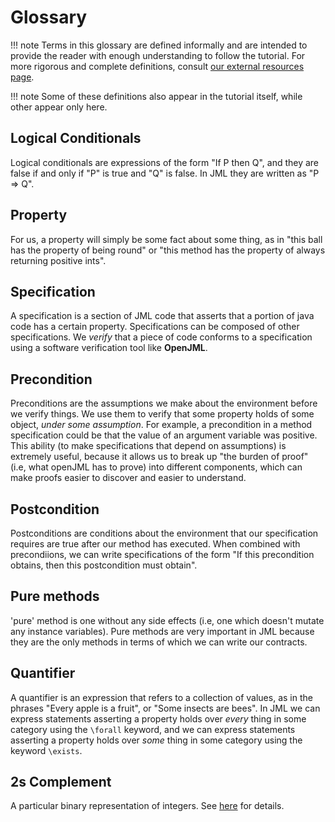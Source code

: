 # Glossary
!!! note
    Terms in this glossary are defined informally and are intended to provide the reader with enough understanding to follow the tutorial. For more rigorous and complete definitions, consult [our external resources page](external_resources.md).

!!! note
    Some of these definitions also appear in the tutorial itself, while other appear only here.

## Logical Conditionals
Logical conditionals are expressions of the form "If P then Q", and they are false if and only if "P" is true and "Q" is false. In JML they are written as "P => Q". 

## Property
For us, a property will simply be some fact about some thing, as in "this ball has the property of being round" or "this method has the property of always returning positive ints". 

## Specification
A specification is a section of JML code that asserts that a portion of java code has a certain property. Specifications can be composed of other specifications. We *verify* that a piece of code conforms to a specification using a software verification tool like **OpenJML**.

## Precondition
Preconditions are the assumptions we make about the environment before we verify things. We use them to verify that some property holds of some object, *under some assumption*. For example, a precondition in a method specification could be that the value of an argument variable was positive. This ability (to make specifications that depend on assumptions) is extremely useful, because it allows us to break up "the burden of proof" (i.e, what openJML has to prove) into different components, which can make proofs easier to discover and easier to understand.

## Postcondition
Postconditions are conditions about the environment that our specification requires are true after our method has executed. When combined with precondiions, we can write specifications of the form "If this precondition obtains, then this postcondition must obtain". 

## Pure methods
 'pure' method is one without any side effects (i.e, one which doesn't mutate any instance variables). Pure methods are very important in JML because they are the only methods in terms of which we can write our contracts. 

 ## Quantifier
 A quantifier is an expression that refers to a collection of values, as in the phrases "Every apple is a fruit", or "Some insects are bees". In JML we can express statements asserting a property holds over *every* thing in some category using the ```\forall``` keyword, and we can express statements asserting a property holds over *some* thing in some category using the keyword ```\exists```. 


## 2s Complement
A particular binary representation of integers. See [here](https://en.wikipedia.org/wiki/Two%27s_complement#:~:text=Two's%20complement%20uses%20the%20binary,number%20is%20signed%20as%20positive.) for details.



